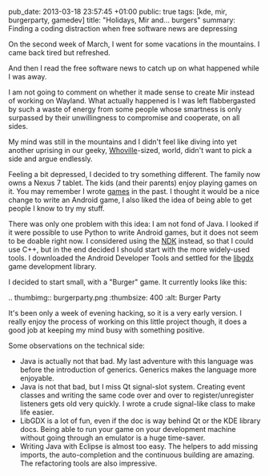 pub_date: 2013-03-18 23:57:45 +01:00
public: true
tags: [kde, mir, burgerparty, gamedev]
title: "Holidays, Mir and... burgers"
summary: Finding a coding distraction when free software news are depressing
    

On the second week of March, I went for some vacations in the mountains. I came
back tired but refreshed.

And then I read the free software news to catch up on what happened while I was
away.

I am not going to comment on whether it made sense to create Mir instead of
working on Wayland. What actually happened is I was left flabbergasted by such a
waste of energy from some people whose smartness is only surpassed by their
unwillingness to compromise and cooperate, on all sides.

My mind was still in the mountains and I didn't feel like diving into yet
another uprising in our geeky, [Whoville][]-sized, world, didn't want to pick a side
and argue endlessly.

Feeling a bit depressed, I decided to try something different. The family now
owns a Nexus 7 tablet. The kids (and their parents) enjoy playing games on it.
You may remember I wrote [games][plouf] in the past.  I thought it would be a
nice change to write an Android game, I also liked the idea of being able to get
people I know to try my stuff.

There was only one problem with this idea: I am not fond of Java. I looked if it
were possible to use Python to write Android games, but it does not seem to be
doable right now. I considered using the [NDK][] instead, so that I could use
C++, but in the end decided I should start with the more widely-used tools. I
downloaded the Android Developer Tools and settled for the [libgdx][] game
development library.

I decided to start small, with a "Burger" game. It currently looks like this:

.. thumbimg:: burgerparty.png
    :thumbsize: 400
    :alt: Burger Party

It's been only a week of evening hacking, so it is a very early version. I
really enjoy the process of working on this little project though, it does a good job
at keeping my mind busy with something positive.

Some observations on the technical side:

- Java is actually not that bad. My last adventure with this language was before
  the introduction of generics. Generics makes the language more enjoyable.
- Java is not that bad, but I miss Qt signal-slot system. Creating event classes and
  writing the same code over and over to register/unregister listeners gets old
  very quickly. I wrote a crude signal-like class to make life easier.
- LibGDX is a lot of fun, even if the doc is way behind Qt or the KDE library
  docs. Being able to run your game on your development machine without going
  through an emulator is a huge time-saver.
- Writing Java with Eclipse is almost too easy. The helpers to add missing
  imports, the auto-completion and the continuous building are amazing. The
  refactoring tools are also impressive.

[Whoville]: https://en.wikipedia.org/wiki/Whoville
[plouf]: http://agateau.com/2013/01/22/plouf
[ndk]: http://developer.android.com/tools/sdk/ndk/index.html
[libgdx]: http://libgdx.badlogicgames.com/
